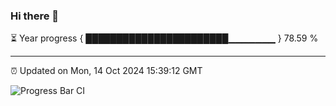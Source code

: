 ### Hi there 👋

⏳ Year progress { ███████████████████████▁▁▁▁▁▁▁ } 78.59 %

---

⏰ Updated on Mon, 14 Oct 2024 15:39:12 GMT

![Progress Bar CI](https://github.com/IshwaranRudhara/GIT-ACTION/workflows/Progress%20Bar%20CI/badge.svg)
